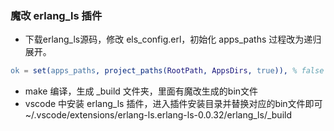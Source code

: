 ### 魔改 erlang_ls 插件
* 下载erlang_ls源码，修改 els_config.erl，初始化 apps_paths 过程改为递归展开。
``` erlang
ok = set(apps_paths, project_paths(RootPath, AppsDirs, true)), % false -> true
```
* make 编译，生成 _build 文件夹，里面有魔改生成的bin文件
* vscode 中安装 erlang_ls 插件，进入插件安装目录并替换对应的bin文件即可 
	~/.vscode/extensions/erlang-ls.erlang-ls-0.0.32/erlang_ls/_build
